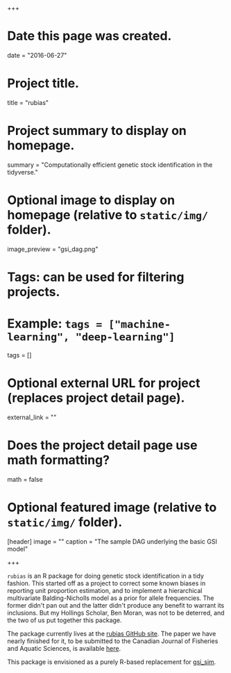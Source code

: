 +++
# Date this page was created.
date = "2016-06-27"

# Project title.
title = "rubias"

# Project summary to display on homepage.
summary = "Computationally efficient genetic stock identification in the tidyverse."

# Optional image to display on homepage (relative to `static/img/` folder).
image_preview = "gsi_dag.png"

# Tags: can be used for filtering projects.
# Example: `tags = ["machine-learning", "deep-learning"]`
tags = []

# Optional external URL for project (replaces project detail page).
external_link = ""

# Does the project detail page use math formatting?
math = false

# Optional featured image (relative to `static/img/` folder).
[header]
image = ""
caption = "The sample DAG underlying the basic GSI model"

+++

`rubias` is an R package for doing genetic stock identification in a tidy fashion.
This started off as a project to correct some known biases in reporting unit proportion
estimation, and to implement a hierarchical multivariate Balding-Nicholls model 
as a prior for allele frequencies.  The former didn't pan out and the latter didn't 
produce any benefit to warrant its inclusions.  But my Hollings Scholar, Ben Moran,
was not to be deterred, and the two of us put together this package.

The package currently lives at the [rubias GitHub site](https://github.com/eriqande/rubias).
The paper we have nearly finished for it, to be submitted to the Canadian Journal of
Fisheries and Aquatic Sciences, is available [here](https://github.com/eriqande/bh-reporting-units-doc).

This package is envisioned as a purely R-based replacement for [gsi_sim](https://github.com/eriqande/gsi_sim).